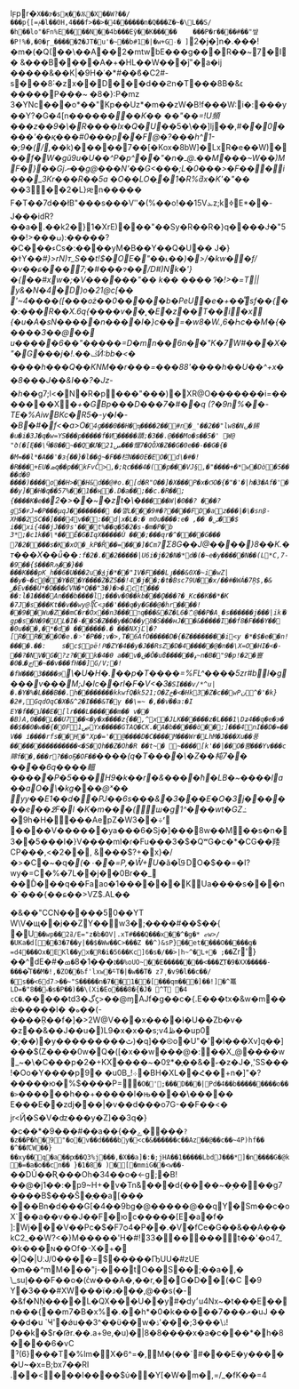 lϝpr�`X��ɝ�sҗ��Ѫ�X��W?��/���p{[=ݥ�l��0H,4���f>��>�4������n�Q���Z�~�\L��S/�h��lo"�Fn%E����N��4b���Eӯ��K�����	���P�r����#��"썊�P!%�,�0�ɼ_�����ޮ2�JT�u'�~��b#1�|�w+G٠� ]`2�j�]n�.���!�m�(�Q(��\��A��2�mtwbE���g���R��~7�I� &���B����A�+ �HL��W���ĵ"�a�ij �����&��K|�9H�ʿ�*#��ϐ�C2#-s���8˸�zx��D���d��ϩn�T���8B�&׆�����P���~
�8�}:P�mz
3�YNc΂���o*��"Kp��Uz*�m� �zW�B!f���W:i�:���y��Y?�G�4[n����*����K�� ��"��=!U頻���z��9�\�R����lx�Q�U*��5�\��]ǉ��,#*��0����'��қ���#0���p��F@�?���h ^1-�;9�(/,�*�k)��� ��7��[�Kox�8bW]�LxR�e��W)���*f�W�gŭ9u�U��^P�p^��"�n�ߺ@.��M���~W��)MF�}��Gjނ��g@���N'��G<���;L�0���>�F���̲і���_3Kr���R��5a
�O��LO�ַ�1�R%ƌx�K'�"*��
��3��2�L}ԙn����� F�T��7d��łB"���s���Vʺ�(%��o!��15Vܥz;kߦ׌E*��-J���idR?��a�.��k2�}1�XrE)���"��Sy�R��R�}q����Ɉ�"5��!>���ߎ):�����?�C���ءCs�:� ���yM�B��Y��Q�U�� J�}
�ߙY��*#}>rN)т_S��t!$�OE�"��˪��)�>/�kw��f/�v��ɕ���7;�#���*ɂ��/D#)Nk�'}�{��#xw�;�V������"�� k��	����ߣ�!>�=T||
y&�N�4�D\)o�21@c[��
'~4����([���oż��޷����0�b�PeU�e�+��͌sf��{��:���R��X.6q{����v�*�˛�E�z��T��i�x
{�u�A�sN�����n����I�}*c��=�w8�W.,6�Һc��M�{�����3��@�� u�����6��"�����=D�mn��6n��"K�7W#���X�"�G߼���j�!.��ػӤ:bb�<�	����h��$�Q$��KN*M��r���=���88'����h��U��^+x��8���J��&I��?�Jz-�h�*�g7;l<�N�R�p���"���)�XR@O�������i=�������X*�+�GBp���D���7�#��q
(?�9n%��-TE�%AiwBKc�R5�-y�I�-�B�#�f<�a>_O`� 4ɡ���0��H�׷ҵ����2��#n�_'��2��"lw8�Nں�䤭�u�i�3J�q�w=YS���p�����f�Ͷ�����蹟;�3��.@���Mo�s��5�' W@
"ծ(�[Ę��\Ӵ�8��~��Q�Ư�2ﺱ1���愝7�QǑX�Z��G�0e��-��G�{� �M=��l*�A��'�ɜ{��}�l��ǵ~�F��栏N��0E�EO�d\�#�!�R���+EU�ܣq��p��kFvĈ>,�;Ʀc���4�(�p���VJ§,�"����+�*w�Dò�5����d�0
����)����o��H>��H&׋d��@#o.�[d�R"O��]�X���P�x�ϬO�{�"�'�|h�3�Af�'���y]��H�q��57%� �1��ң�.D�a��;��c.�R��; {����K�e��`2�>��~�zt�\�`�����W|�0��? ���?g5�ғJ=�P���µqJ��������
��꼏L���9#�?����FD�az���|�\�snׇ8-XH��2ЅC��]���4v��:��d|x�L�:�
m0u����:e� ,��
�ݽ��$
i��xi{4��jJ��9s'���t%��q�5�2�s-�m�P�b
3*;�c1k��\*��Ĕ�G�IqX�����Ù ���;���qr�^����G���
7�2����s�Қ�xO�_kP�Ȓ��=���]�Cm7`Σ8G��J@����}8��K.�т���X��ǖ��`:f�2�.�� 2�����|U6i�j�2�N�*d�(�~e�y�����N��(L*C,7-�9��{$���Rԡ��}��	���K���pK_h��6�U���2u�ჭj�*��"1V�F���Lյ���&0X�~i�wZ|��y�~�c@�՗�Y�B�Y����Z�Z5��!4�j��;�t�Bsc79U��x/��#�WÁ�7Ŗ$,�&
ز�Ev���Ȗ*�O���ʛVN�*Q��"3�)�>�ڏct���
��:l�1����An���b����l;���v�0��kb���Ϙ���?�_Kc��K��*�K
�7J�s���Kt��v��wy@᧩C<ҙ��'���q�y�G��@�hr����!��9��Wu�Z��mC�r�Ox��nװ���3q���&�Z�L6�߯@��P�A˛�s������j���|ikٱ�gp�s�N�9�UL�I�-��S�Z���y��D��y8�S���ʜJ��&�����I��f8�F���Y��
�0u���,�*�d�
�������.�
���NXjĽ|�?[R�R���O�e.�˃'�P��;v�>,T�6AfO�����D�{�Z��������i<y
�*�$�e��n!����.��:	s�c$pë!Ԗ�ZY�4��y�J��RsZ�D�4�����@�n��\X=O�HI�<�-򎅚��?�NV�G�?z?��k�4�Ѳ
a��v�ڨ�Ō�uϐ������ߪ~n�B�"9�p!�2 �寷�0�ڃ�ـᶂ�~��v���fH��]G/V;�!�fW���3����ɘ`\�U�H�.��p�T����=%FL^����5zr#bI�g���v���M;J�lc��rl�F�V<�3`�SI���v/*^u|�.�Y�%�L���B��.h��������kkwfQ�k521;O�Zخ�<�Hk3�Z�c��wPن^�'�k}�2#,GqdOqC�X�&^2�I���&T�ү ��\=~ �,��v֫��a:�I
EY�f��մ��E�[lr���L������m��
v��
�B)A,0���L��U7��<�y�x����z{��,^x�JLK������z�L���1\Dʑ4��q�e�϶� ��$��0�w��{�0F1ڝYx�����GTAQ�CK.�A�b�����ò��݋;]���4nI��D�=��V��
і����rfs��H�"Xp�='�@����D�C����M���Wr�ԼhM�J���Xu��풍���������������<�S�Qh��Z�Oh�R
��t~׌� ~���� [k'��|��O�뿜���Yv���c賗f��,���r?��oҔ�OF��`����(q�T����\�Z��杶7��
����6q����轀�����P�5���H9�k��r�&����ħ�LB�~����l_a��aO�\�kg*�*��@ˣ��
yy��E1��d��PJ��6s���&�3�ֻ��E�O�3j������e��߶F�l �K�m���(ш�g΂1^���wt�GZ߸*
�9h�H����AepZ�W3��÷ʳ  ����V������ya���6�Sj�]���8w��M��s�n�3��5���I�}V����ml�ɾ�Fu���3�$�QʷG�c�*�CG��䍴CP���,<�2��,	&���$?+�x}�/�>�C�~�q�*(�٠��=P,�Ŵ+U*�ă�ߟآDO�$��=�I?wy�=C�%�7L��j��0Br��_
��Ď���q��Faao�1������KUa����s���n�`���{��ɕ��>VZ$.AL��

�&��"CCN�����50��YT
W\V�щ��ֲi��ZY��w3�;����#��$��{
�U`��wp��2ߥ/E="z�b�OV|.xT#���Q���x��^�g�*	ޏw>/�UKa�d[��3�7��y|��$�Ww��C>���Z ��^)&sP}��et����O�����g�
=d4���Ox�EKl��yx�R�i�56��Kc]6�s�/��ۤ>|h~^ �L+�
;��`Zr'}��^dE�#�ܐ���1�8`�ߘ��%oUO~��E��������<���Z҉T�9�XX�����-����͒T��M�!,�ZO��Ҍf'lxw�ް~T�|�w��T�
z7͵ �v9�l��c��/�s��<6d7܁>��~"S�����n�7��1��[���qm���]��!]�^鼍LD=�"8��ޑ޹�s�P��)��\(Xi�Eо���8�{�J� ^T
�4 cC�`.�����tdڲ�3ϛ>��@ɱAJf�g��c�{.E���tx�&w�m��ǽ�����l�	�ه��(-����Ŗ��f�]�>2W@V���x����l�U��Zb�v�
�z��&��J��u�)L9�x�x��s;vڟ4��up0
�;��)�y���������ٹ)�q]��⧀o�U"�'�l���Xv]q��]���$(Z���� 0w�Q�([�x��w���@�:� �X_@����w_~�\�C���p�2�+KX����~�ކ�&��֪�*ߐ0�z�J�,ۭ'SS���!�Oo�Y����p9؝�	�u0B_!܀�BH�XL� �Հ��+n�]"�?��� ��ю�%$����P=`�O�';���D���|Pd�4��b���������o���>`������h��+�����l�њ����\����� E���E��zdj�߭��|�v��d���o7G-��F��<�
jr<Ҋ�S�V�ʣ���y�Z]��3q�}�c��*�9�ܰ��#��a��{��ے�\���`?�z��P�h�9"�o�v��d����by�<c�&������c��Az��@��c��~4P)hf�� �^��I͊CW��}��xy��q�a��ԗ��Q3%j���,�X��a]�:� ;jHA��1�����LbdJ���*]�n����G�@k�=�a�o��cn��
}�1�8�
)�[�mmiG��<w��- `��DŬ��Ʀ���Oh�34��o�<-g;�B!��@�j1��:�p9~H+�v�Tn&���d{����~�ٟ����g7����B$���Ŝ�֢��a[��� ���Bn�d���G[�4��9bg�@�����@��qY�Sm��c�oX`��a��v��J��F�юc��� ��[E�a�f� ]:Wj���V��Pc�$�F7ѻ4�P��.�V�fCe�G��&��A���kC2_��W?<�}M�����'H�#!33�񏡊�� ���t��'�o47_ �k���ɴ��Of�-X�+� �|Q�|UːJ/0����=$�����ҦUU�#zUE �m��^mM���"j-���tO��S��;��a�,�
\_suإ���F��o�(c̍w���A�,��r,��G�D��(�C
�9
Y�3���#XW���ï�ɹ���,@��s(�- �&f�NŅ����L�QX���U��y#�dy׳u4Nx~�t���E��n���{��m7�B�x%�.��h*�0�k�����ޜ���7�uJ �� ��d�u
`Ҹ'�ǿu��3^��ϋ��w�ۮ'���;3���\ۮ!
Ƿ��k�$r�Թr.��.a+9 e,�u)�|8�8����x�a�c���*�h�8����6�vC ˀ(6}���T�%lm�X�6^=�,M�(��`#���E�y�����U~�x=B;bx7��RI
.��<���I����$ύ��Y[�W� m�,=/\_�fK��=4
